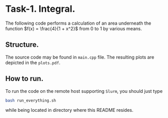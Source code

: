 # Task-1. Integral.
The following code performs a calculation of an area underneath the function $f(x) = \frac{4}{1 + x^2}$ from 0 to 1 by various means.

## Structure.
The source code may be found in `main.cpp` file. The resulting plots are depicted in the `plots.pdf`.

## How to run.
To run the code on the remote host supporting `Slurm`, you should just type

```bash
bash run_everything.sh
```

while being located in directory where this README resides.
